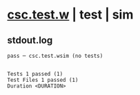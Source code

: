 # [csc.test.w](../../../../../../examples/tests/sdk_tests/math/csc.test.w) | test | sim

## stdout.log
```log
pass ─ csc.test.wsim (no tests)
 
 
Tests 1 passed (1)
Test Files 1 passed (1)
Duration <DURATION>
```


